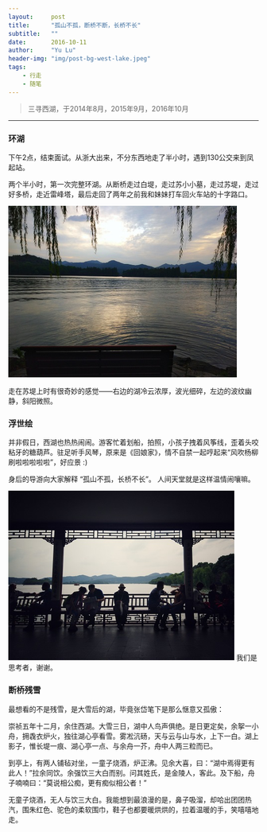 ```yaml
---
layout:     post
title:      "孤山不孤，断桥不断，长桥不长"
subtitle:   ""
date:       2016-10-11
author:     "Yu Lu"
header-img: "img/post-bg-west-lake.jpeg"
tags:
    - 行走
    - 随笔
---
```



> 三寻西湖，于2014年8月，2015年9月，2016年10月


---

### 环湖

下午2点，结束面试。从浙大出来，不分东西地走了半小时，遇到130公交来到凤起站。

两个半小时，第一次完整环湖。从断桥走过白堤，走过苏小小墓，走过苏堤，走过好多桥，走近雷峰塔，最后走回了两年之前我和妹妹打车回火车站的十字路口。

![img](/img/in-post/post-west-lake.jpg)

走在苏堤上时有很奇妙的感觉——右边的湖冷云浓厚，波光细碎，左边的波纹幽静，斜阳微照。


### 浮世绘

并非假日，西湖也热热闹闹。游客忙着划船，拍照，小孩子拽着风筝线，歪着头咬粘牙的糖葫芦。驻足听手风琴，原来是《回娘家》，情不自禁一起哼起来“风吹杨柳刷啦啦啦啦啦”，好应景 :)

身后的导游向大家解释 “孤山不孤，长桥不长”。
人间天堂就是这样温情闹嚷嘛。

![img](/img/in-post/post-浮世绘.jpg)
我们是思考者，谢谢。


### 断桥残雪

最想看的不是残雪，是大雪后的湖，毕竟张岱笔下是那么惬意又孤傲：

崇祯五年十二月，余住西湖。大雪三日，湖中人鸟声俱绝。是日更定矣，余挐一小舟，拥毳衣炉火，独往湖心亭看雪。雾凇沆砀，天与云与山与水，上下一白。湖上影子，惟长堤一痕、湖心亭一点、与余舟一芥，舟中人两三粒而已。

到亭上，有两人铺毡对坐，一童子烧酒，炉正沸。见余大喜，曰：“湖中焉得更有此人！”拉余同饮。余强饮三大白而别。问其姓氏，是金陵人，客此。及下船，舟子喃喃曰：“莫说相公痴，更有痴似相公者！”

无童子烧酒，无人与饮三大白。我能想到最浪漫的是，鼻子吸溜，却哈出团团热汽，围朱红色、驼色的柔软围巾，鞋子也都要暖烘烘的，拉着温暖的手，笑嘻嘻地走。










